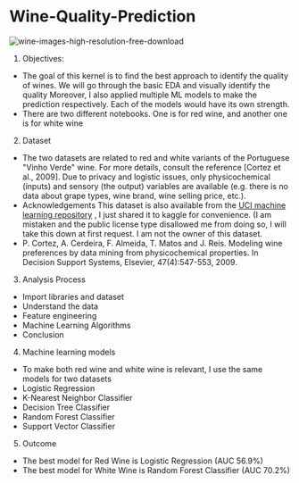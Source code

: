 # Wine-Quality-Prediction
![wine-images-high-resolution-free-download](https://user-images.githubusercontent.com/63126292/97619738-96eda680-19ee-11eb-8b50-323cd9900bca.jpg)

1. Objectives: 
* The goal of this kernel is to find the best approach to identify the quality of wines. We will go through the basic EDA and visually identify the quality 
Moreover, I also applied multiple ML models to make the prediction respectively. Each of the models would have its own strength.
* There are two different notebooks. One is for red wine, and another one is for white wine

2. Dataset
* The two datasets are related to red and white variants of the Portuguese "Vinho Verde" wine. For more details, consult the reference [Cortez et al., 2009]. Due to privacy and logistic issues, only physicochemical (inputs) and sensory (the output) variables are available (e.g. there is no data about grape types, wine brand, wine selling price, etc.).
* Acknowledgements
 This dataset is also available from the [UCI machine learning repository](https://archive.ics.uci.edu/ml/datasets/wine+quality) , I just shared it to kaggle for convenience. (I am mistaken and the public license type disallowed me from doing so, I will take this down at first request. I am not the owner of this dataset.
* P. Cortez, A. Cerdeira, F. Almeida, T. Matos and J. Reis. Modeling wine preferences by data mining from physicochemical properties. In Decision Support Systems, Elsevier, 47(4):547-553, 2009.

3. Analysis Process
* Import libraries and dataset
* Understand the data
* Feature engineering
* Machine Learning Algorithms
* Conclusion

4. Machine learning models
* To make both red wine and white wine is relevant, I use the same models for two datasets
* Logistic Regression
* K-Nearest Neighbor Classifier
* Decision Tree Classifier
* Random Forest Classifier
* Support Vector Classifier

5. Outcome
* The best model for Red Wine is Logistic Regression (AUC 56.9%)
* The best model for White Wine is Random Forest Classifier (AUC 70.2%)
